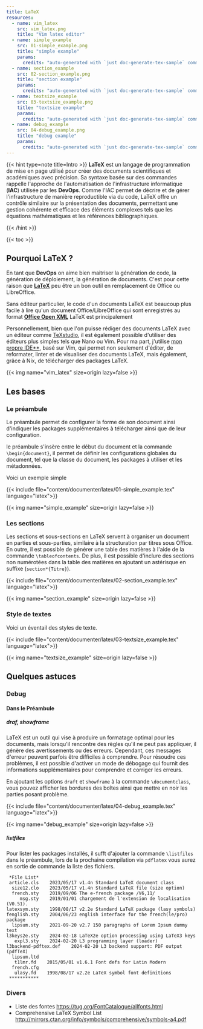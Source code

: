 ```yaml
---
title: LaTeX
resources:
  - name: vim_latex
    src: vim_latex.png
    title: "Vim latex editor"
  - name: simple_example
    src: 01-simple_example.png
    title: "simple example"
    params:
      credits: "auto-generated with `just doc-generate-tex-sample` command"
  - name: section_example
    src: 02-section_example.png
    title: "section example"
    params:
      credits: "auto-generated with `just doc-generate-tex-sample` command"
  - name: textsize_example
    src: 03-textsize_example.png
    title: "textsize example"
    params:
      credits: "auto-generated with `just doc-generate-tex-sample` command"
  - name: debug_example
    src: 04-debug_example.png
    title: "debug example"
    params:
      credits: "auto-generated with `just doc-generate-tex-sample` command"
---
```


{{< hint type=note title=Intro >}} **LaTeX** est un langage de programmation de
mise en page utilisé pour créer des documents scientifiques et académiques avec
précision. Sa syntaxe basée sur des commandes rappelle l'approche de
l'automatisation de l'infrastructure informatique (**IAC**) utilisée par les
**DevOps**. Comme l'IAC permet de décrire et de gérer l'infrastructure de
manière reproductible via du code, LaTeX offre un contrôle similaire sur la
présentation des documents, permettant une gestion cohérente et efficace des
éléments complexes tels que les équations mathématiques et les références
bibliographiques.

{{< /hint >}}

{{< toc >}}

## Pourquoi LaTeX ?

En tant que **DevOps** on aime bien maitriser la génération de code, la
génération de déploiement, la génération de documents. C'est pour cette raison
que **[LaTeX](https://www.latex-project.org/)** peu être un bon outil en
remplacement de Office ou LibreOffice.

Sans éditeur particulier, le code d'un documents LaTeX est beaucoup plus facile
à lire qu'un document Office/LibreOffice qui sont enregistrés au format
**[Office Open XML](https://fr.wikipedia.org/wiki/Office_Open_XML)** LaTeX est
principalement

Personnellement, bien que l'on puisse rédiger des documents LaTeX avec un
éditeur comme [TeXstudio](https://www.texstudio.org/), il est également possible
d'utiliser des éditeurs plus simples tels que Nano ou Vim. Pour ma part,
j'utilise [mon propre IDE**](https://github.com/badele/vide), basé sur Vim, qui
permet non seulement d'éditer, de reformater, linter et de visualiser des
documents LaTeX, mais également, grâce à Nix, de télécharger des packages LaTeX.

{{< img name="vim_latex" size=origin lazy=false >}}

## Les bases

### Le préambule

Le préambule permet de configurer la forme de son document ainsi d'indiquer les
packages supplémentaires à télécharger ainsi que de leur configuration.

le préambule s'insère entre le début du document et la commande
`\begin{document}`, il permet de définir les configurations globales du
document, tel que la classe du document, les packages à utiliser et les
métadonnées.

Voici un exemple simple

{{< include file="content/documenter/latex/01-simple_example.tex"
language="latex">}}

{{< img name="simple_example" size=origin lazy=false >}}

### Les sections

Les sections et sous-sections en LaTeX servent à organiser un document en
parties et sous-parties, similaire à la structuration par titres sous Office. En
outre, il est possible de générer une table des matières à l'aide de la commande
`\tableofcontents`. De plus, il est possible d'inclure des sections non
numérotées dans la table des matières en ajoutant un astérisque en suffixe
(`section*{Titre}`).

{{< include file="content/documenter/latex/02-section_example.tex"
language="latex">}}

{{< img name="section_example" size=origin lazy=false >}}

### Style de textes

Voici un éventail des styles de texte.

{{< include file="content/documenter/latex/03-textsize_example.tex"
language="latex">}}

{{< img name="textsize_example" size=origin lazy=false >}}

## Quelques astuces

### Debug

#### Dans le Préambule

##### draf, showframe

LaTeX est un outil qui vise à produire un formatage optimal pour les documents,
mais lorsqu'il rencontre des règles qu'il ne peut pas appliquer, il génère des
avertissements ou des erreurs. Cependant, ces messages d'erreur peuvent parfois
être difficiles à comprendre. Pour résoudre ces problèmes, il est possible
d'activer un mode de débogage qui fournit des informations supplémentaires pour
comprendre et corriger les erreurs.

En ajoutant les options `draft` et `showframe` à la commande `\documentclass`,
vous pouvez afficher les bordures des boîtes ainsi que mettre en noir les
parties posant problème.

{{< include file="content/documenter/latex/04-debug_example.tex"
language="latex">}}

{{< img name="debug_example" size=origin lazy=false >}}

##### listfiles

Pour lister les packages installés, il sufft d'ajouter la commande `\listfiles`
dans le préambule, lors de la prochaine compilation via `pdflatex` vous aurez en
sortie de commande la liste des fichiers.

```text
 *File List*
 article.cls    2023/05/17 v1.4n Standard LaTeX document class
  size12.clo    2023/05/17 v1.4n Standard LaTeX file (size option)
  french.sty    2019/09/06 The e-french package /V6,11/
     msg.sty    2019/01/01 chargement de l'extension de localisation (V0.51).
latexsym.sty    1998/08/17 v2.2e Standard LaTeX package (lasy symbols)
fenglish.sty    2004/06/23 english interface for the french(le/pro) package
  lipsum.sty    2021-09-20 v2.7 150 paragraphs of Lorem Ipsum dummy text
l3keys2e.sty    2024-02-18 LaTeX2e option processing using LaTeX3 keys
   expl3.sty    2024-02-20 L3 programming layer (loader)
l3backend-pdftex.def    2024-02-20 L3 backend support: PDF output (pdfTeX)
  lipsum.ltd
   t1lmr.fd    2015/05/01 v1.6.1 Font defs for Latin Modern
  french.cfg
   ulasy.fd    1998/08/17 v2.2e LaTeX symbol font definitions
 ***********
```

### Divers

- Liste des fontes https://tug.org/FontCatalogue/allfonts.html
- Comprehensive LaTeX Symbol List
  http://mirrors.ctan.org/info/symbols/comprehensive/symbols-a4.pdf
